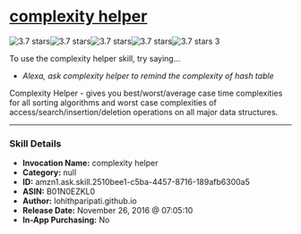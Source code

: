 # [complexity helper](http://alexa.amazon.com/#skills/amzn1.ask.skill.2510bee1-c5ba-4457-8716-189afb6300a5)
![3.7 stars](../../images/ic_star_black_18dp_1x.png)![3.7 stars](../../images/ic_star_black_18dp_1x.png)![3.7 stars](../../images/ic_star_black_18dp_1x.png)![3.7 stars](../../images/ic_star_half_black_18dp_1x.png)![3.7 stars](../../images/ic_star_border_black_18dp_1x.png) 3

To use the complexity helper skill, try saying...

* *Alexa, ask complexity helper to remind the complexity of hash table*

Complexity Helper - gives you best/worst/average case time complexities for all sorting algorithms and worst case complexities of access/search/insertion/deletion operations on all major data structures.

***

### Skill Details

* **Invocation Name:** complexity helper
* **Category:** null
* **ID:** amzn1.ask.skill.2510bee1-c5ba-4457-8716-189afb6300a5
* **ASIN:** B01N0EZKL0
* **Author:** lohithparipati.github.io
* **Release Date:** November 26, 2016 @ 07:05:10
* **In-App Purchasing:** No
